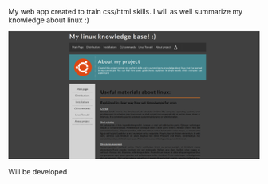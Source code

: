 My web app created to train css/html skills. 
I will as well summarize my knowledge about linux :)

![Kamilenzio](https://github.com/Kamilenzio/Gitrepos/blob/master/html-css-projects/linuxknowledgebase/screenshots/Screenshot%20from%202022-07-22%2013-13-30.png)

Will be developed
